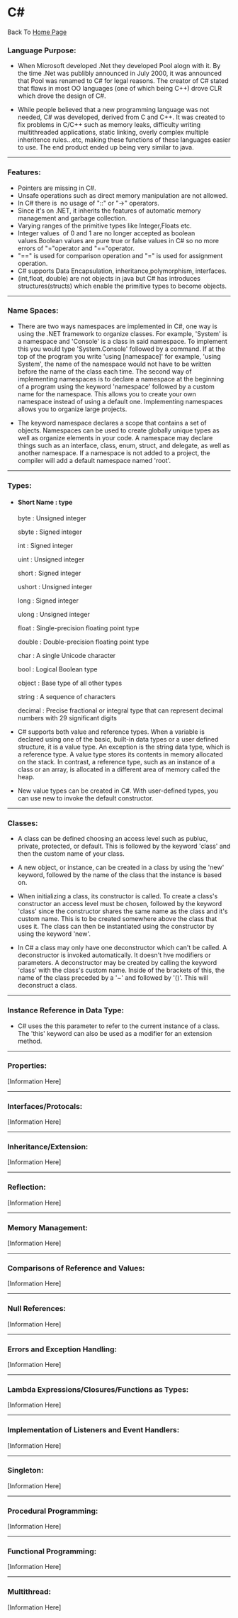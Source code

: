 # C#
Back To
[Home Page](https://github.com/nasz8f/4330-7330_Final_Project/blob/master/README.md)


### Language Purpose:
 *  When Microsoft developed .Net they developed Pool alogn with it.  By the time .Net was publibly announced in July 2000, it was announced that Pool was renamed to C# for legal reasons. The creator of C# stated that flaws in most OO languages (one of which being C++) drove CLR which drove the design of C#.
 
 
 * While people believed that a new programming language was not needed, C# was developed, derived from C and C++.  It was created to fix problems in C/C++ such as memory leaks, difficulty writing multithreaded applications, static linking, overly complex multiple inheritence rules...etc, making these functions of these languages easier to use.  The end product ended up being very similar to java.

_____________________________________________________________________________________________________________________________________________

### Features:
* Pointers are missing in C#.
* Unsafe operations such as direct memory manipulation are not allowed.
* In C# there is  no usage of "::" or "->" operators.
* Since it's on .NET, it inherits the features of automatic memory management and garbage collection.
* Varying ranges of the primitive types like Integer,Floats etc.
* Integer values  of 0 and 1 are no longer accepted as boolean values.Boolean values are pure true or false values in C# so no more errors of "="operator and "=="operator.
* "==" is used for comparison operation and "=" is used for assignment operation.
* C# supports Data Encapsulation, inheritance,polymorphism, interfaces.
* (int,float, double) are not objects in java but C# has introduces structures(structs) which enable the primitive types to become objects.

_____________________________________________________________________________________________________________________________________________

### Name Spaces:
 * There are two ways namespaces are implemented in C#, one way is using the .NET framework to organize classes.  For example, 'System' is a namespace and 'Console' is a class in said namespace.  To implement this you would type 'System.Console' followed by a command.  If at the top of the program you write 'using [namespace]' for example, 'using System', the name of the namespace would not have to be written before the name of the class each time. The second way of implementing namespaces  is to declare a namespace at the beginning of a program using the keyword 'namespace' followed by a custom name for the namespace.  This allows you to create your own namespace instead of using a default one.  Implementing namespaces allows you to organize large projects.
 
 * The keyword namespace declares a scope that contains a set of objects.  Namespaces can be used to create globally unique types as well as organize elements in your code. A namespace may declare things such as an interface, class, enum, struct, and delegate, as well as another namespace.  If a namespace is not added to a project, the compiler will add a default namespace named 'root'.

_____________________________________________________________________________________________________________________________________________

### Types:
* #### Short Name : type

  byte : Unsigned integer

  sbyte : Signed integer

  int : Signed integer 

  uint : Unsigned integer 

  short : Signed integer 

  ushort : Unsigned integer 

  long : Signed integer 

  ulong : Unsigned integer

  float : Single-precision floating point type

  double : Double-precision  floating point type 

  char : A single Unicode  character 

  bool : Logical Boolean type

  object : Base type of all other types 

  string : A sequence of characters 

  decimal : Precise fractional or integral type that can represent decimal numbers with 29 significant digits 


 * C# supports both value and reference types. When a variable is declared using one of the basic, built-in data types or a user defined structure, it is a value type. An exception is the string data type, which is a reference type. A value type stores its contents in memory allocated on the stack. In contrast, a reference type, such as an instance of a class or an array, is allocated in a different area of memory called the heap. 

* New value types can be created in C#. With user-defined types, you can use new to invoke the default constructor. 

_____________________________________________________________________________________________________________________________________________

### Classes:
* A class can be defined choosing an access level such as publuc, private, protected, or default.  This is followed by the keyword 'class' and then the custom name of your class.

* A new object, or instance, can be created in a class by using the 'new' keyword, followed by the name of the class that the instance is based on.

* When initializing a class, its constructor is called.  To create a class's constructor an access level must be chosen, followed by the keyword 'class' since the constructor shares the same name as the class and it's custom name.  This is to be created somewhere above the class that uses it.  The class can then be instantiated using the constructor by using the keyword 'new'.

* In C# a class may only have one deconstructor which can't be called.  A deconstructor is invoked automatically.  It doesn't hve modifiers or parameters. A deconstructor may be created by calling the keyword 'class' with the class's custom name. Inside of the brackets of this, the name of the class preceded by a '~' and followed by '()'.  This will deconstruct a class.
 
 ____________________________________________________________________________________________________________________________________________

### Instance Reference in Data Type:
* C# uses the this parameter to refer to the current instance of a class.  The 'this' keyword can also be used as a modifier for an extension method.
 
 ____________________________________________________________________________________________________________________________________________

### Properties:
 [Information Here]
 
  ____________________________________________________________________________________________________________________________________________


### Interfaces/Protocals:
 [Information Here]
 
  ____________________________________________________________________________________________________________________________________________


### Inheritance/Extension:
 [Information Here]
 
  ____________________________________________________________________________________________________________________________________________


### Reflection:
 [Information Here]
 
  ____________________________________________________________________________________________________________________________________________


### Memory Management:
 [Information Here]
 
  ____________________________________________________________________________________________________________________________________________


### Comparisons of Reference and Values:
 [Information Here]
 
  ____________________________________________________________________________________________________________________________________________


### Null References:
 [Information Here]
 
  ____________________________________________________________________________________________________________________________________________


### Errors and Exception Handling:
 [Information Here]
 
  ____________________________________________________________________________________________________________________________________________


### Lambda Expressions/Closures/Functions as Types:
 [Information Here]
 
  ____________________________________________________________________________________________________________________________________________


### Implementation of Listeners and Event Handlers:
 [Information Here]
 
  ____________________________________________________________________________________________________________________________________________


### Singleton:
 [Information Here]
 
  ____________________________________________________________________________________________________________________________________________


### Procedural Programming:
 [Information Here]
 
  ____________________________________________________________________________________________________________________________________________


### Functional Programming:
 [Information Here]
 
  ____________________________________________________________________________________________________________________________________________


### Multithread:
 [Information Here]
